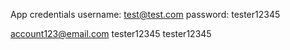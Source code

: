 App credentials
username: test@test.com
password: tester12345


account123@email.com
tester12345
tester12345
